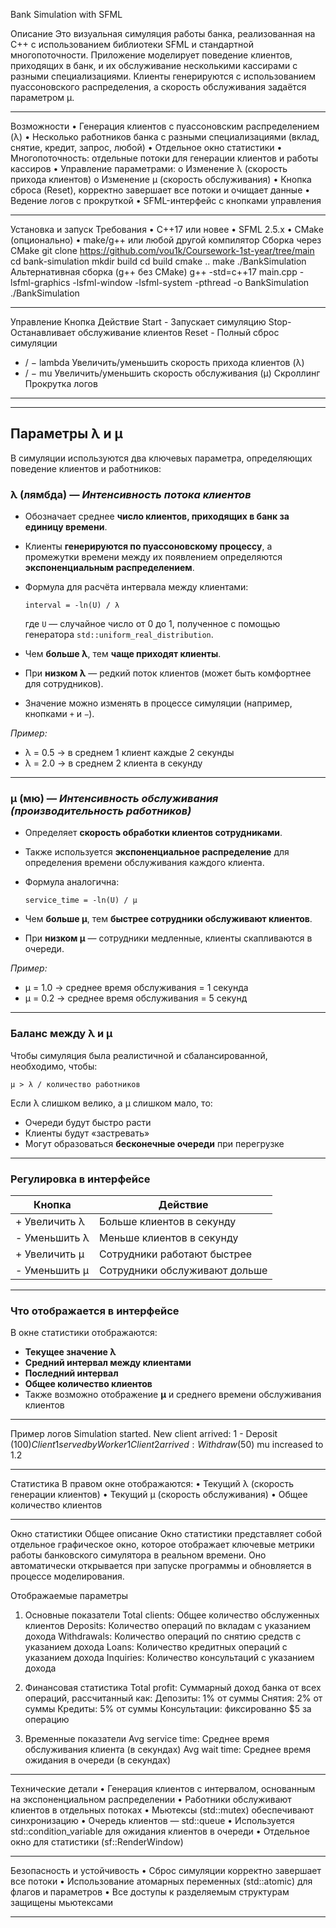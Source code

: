 Bank Simulation with SFML 

  Описание
Это визуальная симуляция работы банка, реализованная на C++ с использованием библиотеки SFML и стандартной многопоточности. Приложение моделирует поведение клиентов, приходящих в банк, и их обслуживание несколькими кассирами с разными специализациями. Клиенты генерируются с использованием пуассоновского распределения, а скорость обслуживания задаётся параметром μ.
________________________________________
 Возможности
•	Генерация клиентов с пуассоновским распределением (λ)
•	Несколько работников банка с разными специализациями (вклад, снятие, кредит, запрос, любой)
•	Отдельное окно статистики
•	Многопоточность: отдельные потоки для генерации клиентов и работы кассиров
•	Управление параметрами:
o	Изменение λ (скорость прихода клиентов)
o	Изменение μ (скорость обслуживания)
•	Кнопка сброса (Reset), корректно завершает все потоки и очищает данные
• Ведение логов с прокруткой
• SFML-интерфейс с кнопками управления
________________________________________
Установка и запуск
Требования
•	C++17 или новее
•	SFML 2.5.x
•	CMake (опционально)
•	make/g++ или любой другой компилятор
Сборка через CMake
git clone https://github.com/vou1k/Coursework-1st-year/tree/main
cd bank-simulation
mkdir build
cd build
cmake ..
make
./BankSimulation
Альтернативная сборка (g++ без CMake)
g++ -std=c++17 main.cpp -lsfml-graphics -lsfml-window -lsfml-system -pthread -o BankSimulation
./BankSimulation
________________________________________
 Управление
Кнопка	Действие
Start	- Запускает симуляцию
Stop- Останавливает обслуживание клиентов
Reset -	Полный сброс симуляции
  + / − lambda	Увеличить/уменьшить скорость прихода клиентов (λ)
  + / − mu	Увеличить/уменьшить скорость обслуживания (μ)
Скроллинг	Прокрутка логов
________________________________________

---

## Параметры λ и μ

В симуляции используются два ключевых параметра, определяющих поведение клиентов и работников:

###  λ (лямбда) — *Интенсивность потока клиентов*

* Обозначает среднее **число клиентов, приходящих в банк за единицу времени**.

* Клиенты **генерируются по пуассоновскому процессу**, а промежутки времени между их появлением определяются **экспоненциальным распределением**.

* Формула для расчёта интервала между клиентами:

  ```
  interval = -ln(U) / λ
  ```

  где `U` — случайное число от 0 до 1, полученное с помощью генератора `std::uniform_real_distribution`.

* Чем **больше λ**, тем **чаще приходят клиенты**.

* При **низком λ** — редкий поток клиентов (может быть комфортнее для сотрудников).

* Значение можно изменять в процессе симуляции (например, кнопками `+` и `−`).

 *Пример:*

* λ = 0.5 → в среднем 1 клиент каждые 2 секунды
* λ = 2.0 → в среднем 2 клиента в секунду

---

### μ (мю) — *Интенсивность обслуживания (производительность работников)*

* Определяет **скорость обработки клиентов сотрудниками**.

* Также используется **экспоненциальное распределение** для определения времени обслуживания каждого клиента.

* Формула аналогична:

  ```
  service_time = -ln(U) / μ
  ```

* Чем **больше μ**, тем **быстрее сотрудники обслуживают клиентов**.

* При **низком μ** — сотрудники медленные, клиенты скапливаются в очереди.

*Пример:*

* μ = 1.0 → среднее время обслуживания = 1 секунда
* μ = 0.2 → среднее время обслуживания = 5 секунд

---

### Баланс между λ и μ

Чтобы симуляция была реалистичной и сбалансированной, необходимо, чтобы:

```
μ > λ / количество работников
```

Если λ слишком велико, а μ слишком мало, то:

* Очереди будут быстро расти
* Клиенты будут «застревать»
* Могут образоваться **бесконечные очереди** при перегрузке

---

###  Регулировка в интерфейсе

| Кнопка        | Действие                      |
| ------------- | ----------------------------- |
| + Увеличить λ | Больше клиентов в секунду     |
| - Уменьшить λ | Меньше клиентов в секунду     |
| + Увеличить μ | Сотрудники работают быстрее   |
| - Уменьшить μ | Сотрудники обслуживают дольше |

---

### Что отображается в интерфейсе

В окне статистики отображаются:

* **Текущее значение λ**
* **Средний интервал между клиентами**
* **Последний интервал**
* **Общее количество клиентов**
* Также возможно отображение **μ** и среднего времени обслуживания клиентов

---

Пример логов
Simulation started.
New client arrived: 1 - Deposit ($100)
Client 1 served by Worker 1
Client 2 arrived: Withdraw ($50)
mu increased to 1.2
________________________________________
Статистика
В правом окне отображаются:
•	Текущий λ (скорость генерации клиентов)
•	Текущий μ (скорость обслуживания)
•	Общее количество клиентов
________________________________________
Окно статистики 
Общее описание
Окно статистики представляет собой отдельное графическое окно, которое отображает ключевые метрики работы банковского симулятора в реальном времени. Оно автоматически открывается при запуске программы и обновляется в процессе моделирования.

Отображаемые параметры
1. Основные показатели
Total clients: Общее количество обслуженных клиентов
Deposits: Количество операций по вкладам с указанием дохода
Withdrawals: Количество операций по снятию средств с указанием дохода
Loans: Количество кредитных операций с указанием дохода
Inquiries: Количество консультаций с указанием дохода

2. Финансовая статистика
Total profit: Суммарный доход банка от всех операций, рассчитанный как:
Депозиты: 1% от суммы
Снятия: 2% от суммы
Кредиты: 5% от суммы
Консультации: фиксированно $5 за операцию

3. Временные показатели
Avg service time: Среднее время обслуживания клиента (в секундах)
Avg wait time: Среднее время ожидания в очереди (в секундах)
________________________________________
Технические детали
•	Генерация клиентов с интервалом, основанным на экспоненциальном распределении
•	Работники обслуживают клиентов в отдельных потоках
•	Мьютексы (std::mutex) обеспечивают синхронизацию
•	Очередь клиентов — std::queue
•	Используется std::condition_variable для ожидания клиентов в очереди
•	Отдельное окно для статистики (sf::RenderWindow)
________________________________________
Безопасность и устойчивость
•	Сброс симуляции корректно завершает все потоки
•	Использование атомарных переменных (std::atomic) для флагов и параметров
•	Все доступы к разделяемым структурам защищены мьютексами
________________________________________


